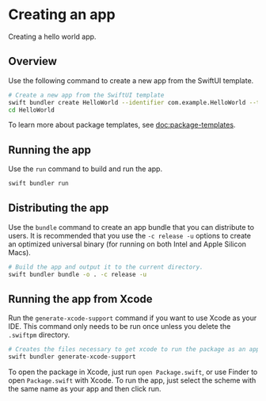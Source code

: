 # Creating an app

Creating a hello world app.

## Overview

Use the following command to create a new app from the SwiftUI template.

```sh
# Create a new app from the SwiftUI template
swift bundler create HelloWorld --identifier com.example.HelloWorld --template SwiftUI
cd HelloWorld
```

To learn more about package templates, see <doc:package-templates>.

## Running the app

Use the `run` command to build and run the app.

```sh
swift bundler run
```

## Distributing the app

Use the `bundle` command to create an app bundle that you can distribute to users. It is recommended that you use the `-c release -u` options to create an optimized universal binary (for running on both Intel and Apple Silicon Macs).

```sh
# Build the app and output it to the current directory.
swift bundler bundle -o . -c release -u
```

## Running the app from Xcode

Run the `generate-xcode-support` command if you want to use Xcode as your IDE. This command only needs to be run once unless you delete the `.swiftpm` directory.

```sh
# Creates the files necessary to get xcode to run the package as an app
swift bundler generate-xcode-support
```

To open the package in Xcode, just run `open Package.swift`, or use Finder to open `Package.swift` with Xcode. To run the app, just select the scheme with the same name as your app and then click run.


